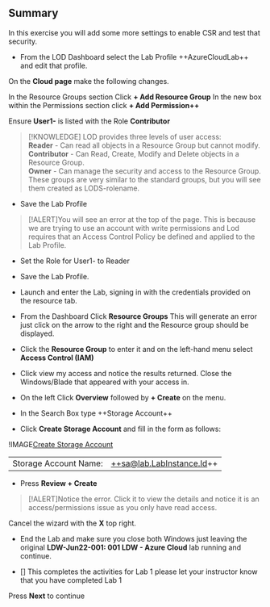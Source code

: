 ## Summary
In this exercise you will add some more settings to enable CSR and test that security.

- From the LOD Dashboard select the Lab Profile ++AzureCloudLab++ and edit that profile.

On the **Cloud page** make the following changes.

In the Resource Groups section Click **+ Add Resource Group**
In the new box within the Permissions section click **+ Add Permission++**

Ensure **User1-** is listed with the Role **Contributor**

>[!KNOWLEDGE] LOD provides three levels of user access:    
>**Reader** - Can read all objects in a Resource Group but cannot modify.    
>**Contributor** - Can Read, Create, Modify and Delete objects in a Resource Group.    
>**Owner** - Can manage the security and access to the Resource Group.    
>These groups are very similar to the standard groups, but you will see them created as LODS-rolename.

- Save the Lab Profile

>[!ALERT]You will see an error at the top of the page. This is because we are trying to use an account with write permissions and Lod requires that an Access Control Policy be defined and applied to the Lab Profile.  

- Set the Role for User1- to Reader
- Save the Lab Profile.
- Launch and enter the Lab, signing in with the credentials provided on the resource tab.

- From the Dashboard Click **Resource Groups**  This will generate an error just click on the arrow to the right and the Resource group should be displayed.  
- Click the **Resource Group** to enter it and on the left-hand menu select **Access Control (IAM)**
- Click view my access and notice the results returned.  Close the Windows/Blade that appeared with your access in.
- On the left Click **Overview** followed by **+ Create** on the menu.
- In the Search Box type ++Storage Account++
- Click **Create Storage Account** and fill in the form as follows:

!IMAGE[Create Storage Account](images/image02.jpg)

|||
|---------------|--------------------------|
| Storage Account Name:       | ++sa@lab.LabInstance.Id++    |

- Press **Review + Create**

>[!ALERT]Notice the error.  Click it to view the details and notice it is an access/permissions issue as you only have read access.

Cancel the wizard with the **X** top right.

 - End the Lab and make sure you close both Windows just leaving the original **LDW-Jun22-001: 001 LDW - Azure Cloud** lab running and continue.

- [] This completes the activities for Lab 1 please let your instructor know that you have completed Lab 1

Press **Next** to continue
